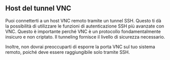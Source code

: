 ## Host del tunnel VNC

Puoi connetterti a un host VNC remoto tramite un tunnel SSH. Questo ti dà la possibilità di utilizzare le funzioni di autenticazione SSH più avanzate con VNC. Questo è importante perché VNC è un protocollo fondamentalmente insicuro e non criptato. Il tunneling fornisce il livello di sicurezza necessario.

Inoltre, non dovrai preoccuparti di esporre la porta VNC sul tuo sistema remoto, poiché deve essere raggiungibile solo tramite SSH.